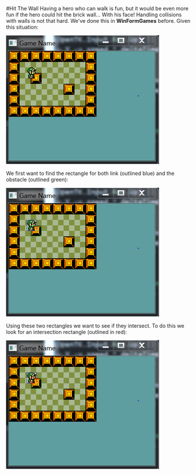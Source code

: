 #Hit The Wall
Having a hero who can walk is fun, but it would be even more fun if the hero could hit the brick wall... With his face! Handling collisions with walls is not that hard. We've done this in **WinFormGames** before. Given this situation:

![COLLISION1](Images/col1.PNG)

We first want to find the rectangle for both link (outlined blue) and the obstacle (outlined green):

![COLLISION2](Images/col2.png)

Using these two rectangles we want to see if they intersect. To do this we look for an intersection rectangle (outlined in red):

![COLLISION3](Images/col3.png)
